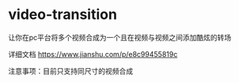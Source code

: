 # video-transition
让你在pc平台将多个视频合成为一个且在视频与视频之间添加酷炫的转场

详细文档
https://www.jianshu.com/p/e8c99455819c

注意事项：目前只支持同尺寸的视频合成
